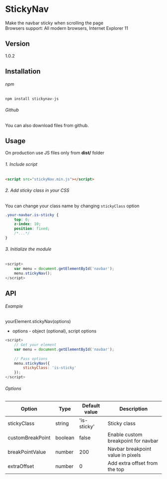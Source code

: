 # StickyNav
Make the navbar sticky when scrolling the page <br>
Browsers support: All modern browsers, Internet Explorer 11

## Version
1.0.2

## Installation

###### npm
```
npm install stickynav-js
```

###### Github
You can also download files from github.

## Usage
On production use JS files only from **dist/** folder

###### 1. Include script
```html
<script src="stickyNav.min.js"></script>  
```

###### 2. Add sticky class in your CSS
You can change your class name by changing `stickyClass` option 

```css
.your-navbar.is-sticky {
    top: 0;
    z-index: 10;
    position: fixed;
    /*...*/
}
```

###### 3. Initialize the module

```javascript
<script>
    var menu = document.getElementById('navbar');
    menu.stickyNav();
</script>
```

## API

###### Example
yourElement.stickyNav(options)

* options - object (optional), script options

```javascript
<script>
    // Get your element
    var menu = document.getElementById('navbar');
    
    // Pass options
    menu.stickyNav({
        stickyClass: 'is-sticky'
    });
</script>
```

###### Options

| Option  | Type | Default value | Description |
| ----- | ----- | ----- | ----- |
| stickyClass | string | 'is-sticky' | Sticky class |
| customBreakPoint | boolean | false | Enable custom breakpoint for navbar |
| breakPointValue | number | 200 | Navbar breakpoint value in pixels |
| extraOffset | number | 0 | Add extra offset from the top |

